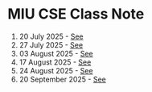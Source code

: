 # MIU CSE Class Note
1. 20 July 2025 - [See](https://github.com/TalhaAhmedCho/MIU-CSE-Class-Note/tree/main/20-July-2025)
2. 27 July 2025 - [See](https://github.com/TalhaAhmedCho/MIU-CSE-Class-Note/tree/main/27-July-2025)
3. 03 August 2025 - [See](https://github.com/TalhaAhmedCho/MIU-CSE-Class-Note/tree/main/03-August-2025)
4. 17 August 2025 - [See](https://github.com/TalhaAhmedCho/MIU-CSE-Class-Note/tree/main/17-August-2025)
5. 24 August 2025 - [See](https://github.com/TalhaAhmedCho/MIU-CSE-Class-Note/tree/main/24-August-2025)
6. 20 September 2025 - [See](https://github.com/TalhaAhmedCho/MIU-CSE-Class-Note/tree/main/20-Sep-2025)

